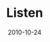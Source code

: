 ---
layout: message
category: message
series: "Game Change"
title: "Listen"
date: 2010-10-24
audio-description: "Hypocrisy is everywhere. Let's look at how we all help to build this house of hypocrites."
audio: "http://www.crossroads.net/audio/2002/House_of_Hypocrites/House_Of_Hypocrites_02_Path_08-25-02_Tome.mp3"
audio-title: "The Path of Hypocrites"
audio-duration: "39&#58;16"
program-description: "Game Change&#58; Listen (Program)"
program: "http://www.crossroads.net/players/media/hq/10_23-24-10Program.pdf"
program-title: "Game Change - Listen (Program)"
audio-description: "Chuck Mingo talks about what it means to listen to God."
audio: "http://s3.amazonaws.com/crossroadsaudiomessages/gamechange03.mp3"
audio-title: "Game Change - Listen"
audio-duration: "43&#58;26"
video-description: "Chuck Mingo talks about what it means to listen to God."
video-title: "Game Change - Listen"
video: "https://s3.amazonaws.com/crossroadsvideomessages/gamechange03.mp4"
video-poster: "https://www.crossroads.net/uploadedfiles/gamechange03_still.jpg"
---
